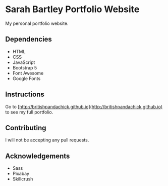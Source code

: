 # Sarah Bartley Portfolio Website
My personal portfolio website.

## Dependencies
* HTML
* CSS
* JavaScript 
* Bootstrap 5
* Font Awesome
* Google Fonts

## Instructions
Go to [http://britishpandachick.github.io](http://britishpandachick.github.io) to see my full portfolio.

## Contributing
I will not be accepting any pull requests.

## Acknowledgements 
* Sass 
* Pixabay 
* Skillcrush
